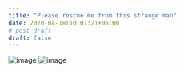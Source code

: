 ```yaml
---
title: "Please rescue me from this strange man"
date: 2020-04-18T10:07:21+06:00
# post draft
draft: false
---
```

![image](../../Team/Brandon-Hao.jfif)
![image](../../Team/James-White.jpg)